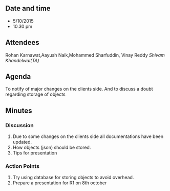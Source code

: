 ## Date and time
- 5/10/2015 
- 10.30 pm
## Attendees
Rohan Karnawat,Aayush Naik,Mohammed Sharfuddin, Vinay Reddy
*Shivam Khandelwal(TA)*
## Agenda
To notify of major changes on the clients side. And to discuss a doubt regarding storage of objects
## Minutes
### Discussion
1. Due to some changes on the clients side all documentations have been updated. 
2. How objects (json) should be stored.
3. Tips for presentation
### Action Points
1. Try using database for storing objects to avoid overhead. 
2. Prepare a presentation for R1 on 8th october

